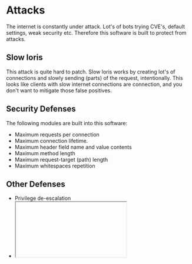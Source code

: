# Attacks
The internet is constantly under attack. Lot's of bots trying CVE's, default settings, weak security etc. Therefore this software is built to protect from attacks.

## Slow loris
This attack is quite hard to patch. Slow loris works by creating lot's of connections and slowly sending (parts) of the request, intentionally. This looks like clients with slow internet connections are connection, and you don't want to mitigate those false positives.

## Security Defenses
The following modules are built into this software:
- Maximum requests per connection
- Maximum connection lifetime.
- Maximum header field name and value contents
- Maximum method length
- Maximum request-target (path) length
- Maximum whitespaces repetition

## Other Defenses
- Privilege de-escalation
- <iframe> blocking
- Sending of XSS protection hints
- Disabling refer\[r\]er (privacy)
- CSP

